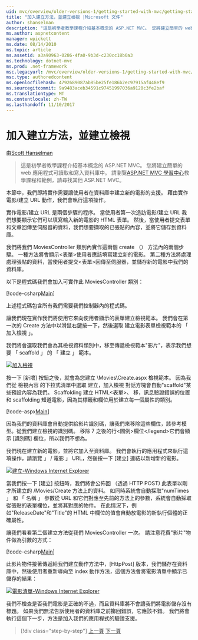 ```yaml
---
uid: mvc/overview/older-versions-1/getting-started-with-mvc/getting-started-with-mvc-part6
title: "加入建立方法，並建立檢視 |Microsoft 文件"
author: shanselman
description: "這是初學者教學課程介紹基本概念的 ASP.NET MVC。 您將建立簡單的 web 應用程式可讀取和寫入資料庫中。"
ms.author: aspnetcontent
manager: wpickett
ms.date: 08/14/2010
ms.topic: article
ms.assetid: a3a90963-0286-4fa0-9b3d-c230cc18b0a3
ms.technology: dotnet-mvc
ms.prod: .net-framework
msc.legacyurl: /mvc/overview/older-versions-1/getting-started-with-mvc/getting-started-with-mvc-part6
msc.type: authoredcontent
ms.openlocfilehash: 4792689087ab85be25fe186b2ec97915af448ef9
ms.sourcegitcommit: 9a9483aceb34591c97451997036a9120c3fe2baf
ms.translationtype: MT
ms.contentlocale: zh-TW
ms.lasthandoff: 11/10/2017
---
```

<a name="adding-a-create-method-and-create-view"></a>加入建立方法，並建立檢視
====================
由[Scott Hanselman](https://github.com/shanselman)

> 這是初學者教學課程介紹基本概念的 ASP.NET MVC。 您將建立簡單的 web 應用程式可讀取和寫入資料庫中。 請瀏覽[ASP.NET MVC 學習中心](../../../index.md)教學課程和範例，請尋找其他 ASP.NET MVC。


本節中，我們即將實作需要讓使用者在資料庫中建立新的電影的支援。 藉由實作電影/建立 URL 動作，我們會執行這項操作。

實作電影/建立 URL 是兩個步驟的程序。 當使用者第一次造訪電影/建立 URL 我們想要顯示它們可以填寫輸入新的電影的 HTML 表單。 然後，當使用者提交表單和文章回傳至伺服器的資料，我們想要擷取的已張貼的內容，並將它儲存到資料庫。

我們將我們 MoviesController 類別內實作這兩個 create （） 方法內的兩個步驟。 一種方法將會顯示&lt;表單&gt;使用者應該填寫建立新的電影。 第二種方法將處理處理張貼的資料，當使用者提交&lt;表單&gt;回傳至伺服器，並儲存新的電影中我們的資料庫。

以下是程式碼我們會加入可實作此 MoviesController 類別：

[!code-csharp[Main](getting-started-with-mvc-part6/samples/sample1.cs)]

上述程式碼包含所有我們需要我們控制器內的程式碼。

讓我們現在實作我們將使用它來向使用者顯示的表單建立檢視範本。 我們會在第一次的 Create 方法中以滑鼠右鍵按一下，然後選取 建立電影表單檢視範本的 「 加入檢視 」。

我們將會選取我們會為其檢視資料類別中，移至傳遞檢視範本"影片"，表示我們想要 「 scaffold 」 的 「 建立 」 範本。

[![加入檢視](getting-started-with-mvc-part6/_static/image2.png)](getting-started-with-mvc-part6/_static/image1.png)

按一下 [新增] 按鈕之後，就會為您建立 \Movies\Create.aspx 檢視範本。 因為我們從 檢視內容 的下拉式清單中選取 建立，加入檢視 對話方塊會自動"scaffold"某些預設內容為我們。 Scaffolding 建立 HTML&lt;表單&gt;、 移，訊息驗證錯誤的位置和 scaffolding 知道電影，因為其標籤和欄位用於建立每一個屬性的類別。

[!code-aspx[Main](getting-started-with-mvc-part6/samples/sample2.aspx)]

因為我們的資料庫會自動提供給影片識別碼，讓我們來移除這些欄位，該參考模型。從我們建立檢視的識別碼。 移除 7 之後的行&lt;圖例&gt;欄位&lt;/legend&gt;它們會顯示 [識別碼] 欄位，所以我們不想為。

我們現在建立新的電影，並將它加入至資料庫。 我們會執行的應用程式來執行這項操作，請瀏覽 」 / 電影 」 URL，然後按一下 [建立] 連結以新增新的電影。

[![建立-Windows Internet Explorer](getting-started-with-mvc-part6/_static/image4.png)](getting-started-with-mvc-part6/_static/image3.png)

當我們按一下 [建立] 按鈕時，我們將會公佈回 （透過 HTTP POST) 此表單以剛才所建立的 /Movies/Create 方法上的資料。 如同時系統會自動採取"numTimes 」 和 「 名稱 」 參數從 URL 和它們對應至先前的方法上的參數，系統會自動採取從張貼的表單欄位，並將其對應的物件。 在此情況下，例如"ReleaseDate"和"Title"的 HTML 中欄位的值會自動放電影的新執行個體的正確屬性。

讓我們看看第二個建立方法從我們 MoviesController 一次。 請注意花費"影片"物件做為引數的方式：

[!code-csharp[Main](getting-started-with-mvc-part6/samples/sample3.cs)]

此影片物件接著傳遞給我們建立動作方法中，[HttpPost] 版本，我們儲存在資料庫中，然後使用者重新導向至 index 動作方法，這個方法會將電影清單中顯示已儲存的結果：

[![電影清單-Windows Internet Explorer](getting-started-with-mvc-part6/_static/image6.png)](getting-started-with-mvc-part6/_static/image5.png)

我們不檢查是否我們電影是正確的不過，而且資料庫將不會讓我們將電影儲存沒有標題。 如果我們無法告訴使用者的資料庫之前擲回錯誤，它應該不錯。 我們將會執行這個下一步，方法是加入我們的應用程式的驗證支援。

>[!div class="step-by-step"]
[上一頁](getting-started-with-mvc-part5.md)
[下一頁](getting-started-with-mvc-part7.md)
